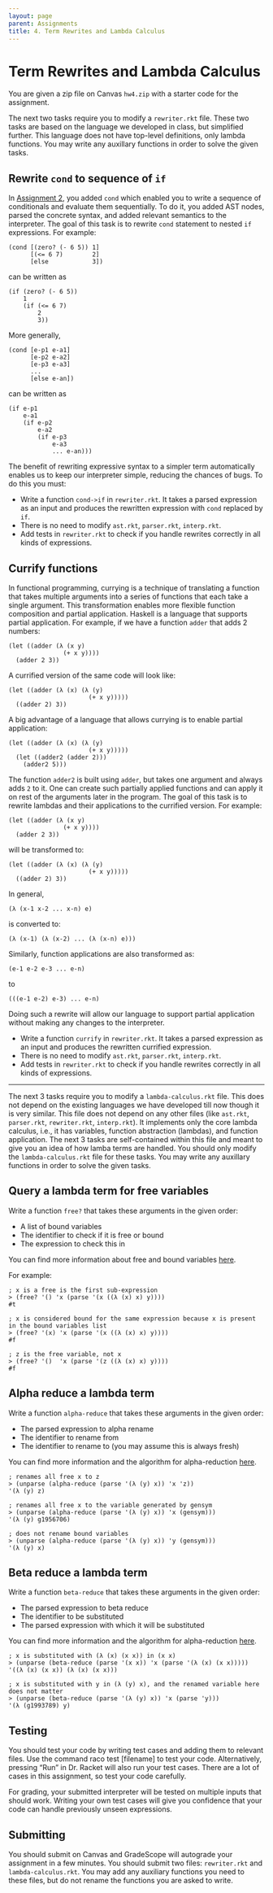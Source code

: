 ```yaml
---
layout: page
parent: Assignments
title: 4. Term Rewrites and Lambda Calculus
---
```


# Term Rewrites and Lambda Calculus

You are given a zip file on Canvas `hw4.zip` with a starter code for the assignment.

The next two tasks require you to modify a `rewriter.rkt` file. These two tasks are based on the language we developed in class, but simplified further. This language does not have top-level definitions, only lambda functions. You may write any auxillary functions in order to solve the given tasks.

## Rewrite `cond` to sequence of `if`

In [Assignment 2]({{site.baseurl}}/assignments/2-moreprim-cond/), you added `cond` which enabled you to write a sequence of conditionals and evaluate them sequentially. To do it, you added AST nodes, parsed the concrete syntax, and added relevant semantics to the interpreter. The goal of this task is to rewrite `cond` statement to nested `if` expressions. For example:

```racket
(cond [(zero? (- 6 5)) 1]
      [(<= 6 7)        2]
      [else            3])
```

can be written as

```racket
(if (zero? (- 6 5))
    1
    (if (<= 6 7)
        2
        3))
```

More generally,

```racket
(cond [e-p1 e-a1]
      [e-p2 e-a2]
      [e-p3 e-a3]
      ...
      [else e-an])
```

can be written as

```racket
(if e-p1
    e-a1
    (if e-p2
        e-a2
        (if e-p3
            e-a3
            ... e-an)))
```

The benefit of rewriting expressive syntax to a simpler term automatically enables us to keep our interpreter simple, reducing the chances of bugs. To do this you must:

* Write a function `cond->if` in `rewriter.rkt`. It takes a parsed expression as an input and produces the rewritten expression with `cond` replaced by `if`.
* There is no need to modify `ast.rkt`, `parser.rkt`, `interp.rkt`.
* Add tests in `rewriter.rkt` to check if you handle rewrites correctly in all kinds of expressions.

## Currify functions

In functional programming, currying is a technique of translating a function that takes multiple arguments into a series of functions that each take a single argument. This transformation enables more flexible function composition and partial application. Haskell is a language that supports partial application. For example, if we have a function `adder` that adds 2 numbers:

```racket
(let ((adder (λ (x y)
               (+ x y))))
  (adder 2 3))
```

A currified version of the same code will look like:

```racket
(let ((adder (λ (x) (λ (y)
                      (+ x y)))))
  ((adder 2) 3))
```

A big advantage of a language that allows currying is to enable partial application:

```racket
(let ((adder (λ (x) (λ (y)
                      (+ x y)))))
  (let ((adder2 (adder 2)))
    (adder2 5)))
```

The function `adder2` is built using `adder`, but takes one argument and always adds `2` to it. One can create such partially applied functions and can apply it on rest of the arguments later in the program. The goal of this task is to rewrite lambdas and their applications to the currified version. For example:

```racket
(let ((adder (λ (x y)
               (+ x y))))
  (adder 2 3))
```

will be transformed to:

```racket
(let ((adder (λ (x) (λ (y)
                      (+ x y)))))
  ((adder 2) 3))
```

In general,

```racket
(λ (x-1 x-2 ... x-n) e)
```

is converted to:

```racket
(λ (x-1) (λ (x-2) ... (λ (x-n) e)))
```

Similarly, function applications are also transformed as:

```racket
(e-1 e-2 e-3 ... e-n)
```

to 

```racket
(((e-1 e-2) e-3) ... e-n)
```

Doing such a rewrite will allow our language to support partial application without making any changes to the interpreter.

* Write a function `currify` in `rewriter.rkt`. It takes a parsed expression as an input and produces the rewritten currified expression.
* There is no need to modify `ast.rkt`, `parser.rkt`, `interp.rkt`.
* Add tests in `rewriter.rkt` to check if you handle rewrites correctly in all kinds of expressions.

---

The next 3 tasks require you to modify a `lambda-calculus.rkt` file. This does not depend on the existing languages we have developed till now though it is very similar. This file does not depend on any other files (like `ast.rkt`, `parser.rkt`, `rewriter.rkt`, `interp.rkt`). It implements only the core lambda calculus, i.e., it has variables, function abstraction (lambdas), and function application. The next 3 tasks are self-contained within this file and meant to give you an idea of how lamba terms are handled. You should only modify the `lambda-calculus.rkt` file for these tasks. You may write any auxillary functions in order to solve the given tasks.

## Query a lambda term for free variables

Write a function `free?` that takes these arguments in the given order:

* A list of bound variables
* The identifier to check if it is free or bound
* The expression to check this in

You can find more information about free and bound variables [here]({{site.baseurl}}/notes/11-lambda-calculus/#free-and-bound-variables).

For example:

```racket
; x is a free is the first sub-expression
> (free? '() 'x (parse '(x ((λ (x) x) y))))
#t

; x is considered bound for the same expression because x is present in the bound variables list
> (free? '(x) 'x (parse '(x ((λ (x) x) y))))
#f

; z is the free variable, not x
> (free? '()  'x (parse '(z ((λ (x) x) y))))
#f
```

## Alpha reduce a lambda term

Write a function `alpha-reduce` that takes these arguments in the given order:

* The parsed expression to alpha rename
* The identifier to rename from
* The identifier to rename to (you may assume this is always fresh)

You can find more information and the algorithm for alpha-reduction [here]({{site.baseurl}}/notes/11-lambda-calculus/#alpha-reductions).

```racket
; renames all free x to z
> (unparse (alpha-reduce (parse '(λ (y) x)) 'x 'z))
'(λ (y) z)

; renames all free x to the variable generated by gensym
> (unparse (alpha-reduce (parse '(λ (y) x)) 'x (gensym)))
'(λ (y) g1956706)

; does not rename bound variables
> (unparse (alpha-reduce (parse '(λ (y) x)) 'y (gensym)))
'(λ (y) x)
```

## Beta reduce a lambda term

Write a function `beta-reduce` that takes these arguments in the given order:

* The parsed expression to beta reduce
* The identifier to be substituted
* The parsed expression with which it will be substituted

You can find more information and the algorithm for alpha-reduction [here]({{site.baseurl}}/notes/11-lambda-calculus/#beta-reductions).

```racket
; x is substituted with (λ (x) (x x)) in (x x)
> (unparse (beta-reduce (parse '(x x)) 'x (parse '(λ (x) (x x)))))
'((λ (x) (x x)) (λ (x) (x x)))

; x is substituted with y in (λ (y) x), and the renamed variable here does not matter
> (unparse (beta-reduce (parse '(λ (y) x)) 'x (parse 'y)))
'(λ (g1993789) y)
```

## Testing

You should test your code by writing test cases and adding them to relevant files. Use the command raco test [filename] to test your code. Alternatively, pressing “Run” in Dr. Racket will also run your test cases. There are a lot of cases in this assignment, so test your code carefully.

For grading, your submitted interpreter will be tested on multiple inputs that should work. Writing your own test cases will give you confidence that your code can handle previously unseen expressions.

## Submitting

You should submit on Canvas and GradeScope will autograde your assignment in a few minutes. You should submit two files: `rewriter.rkt` and `lambda-calculus.rkt`. You may add any auxiliary functions you need to these files, but do not rename the functions you are asked to write.
